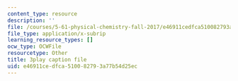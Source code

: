 ```yaml
---
content_type: resource
description: ''
file: /courses/5-61-physical-chemistry-fall-2017/e46911cedfca510082793a77b54d25ec_mPSDaN4AJl8.vtt
file_type: application/x-subrip
learning_resource_types: []
ocw_type: OCWFile
resourcetype: Other
title: 3play caption file
uid: e46911ce-dfca-5100-8279-3a77b54d25ec
---
```

